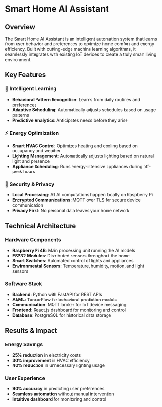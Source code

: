 
# Smart Home AI Assistant

## Overview
The Smart Home AI Assistant is an intelligent automation system that learns from user behavior and preferences to optimize home comfort and energy efficiency. Built with cutting-edge machine learning algorithms, it seamlessly integrates with existing IoT devices to create a truly smart living environment.

## Key Features

### 🧠 Intelligent Learning
- **Behavioral Pattern Recognition**: Learns from daily routines and preferences
- **Adaptive Scheduling**: Automatically adjusts schedules based on usage patterns  
- **Predictive Analytics**: Anticipates needs before they arise

### ⚡ Energy Optimization
- **Smart HVAC Control**: Optimizes heating and cooling based on occupancy and weather
- **Lighting Management**: Automatically adjusts lighting based on natural light and presence
- **Appliance Scheduling**: Runs energy-intensive appliances during off-peak hours

### 🔐 Security & Privacy
- **Local Processing**: All AI computations happen locally on Raspberry Pi
- **Encrypted Communications**: MQTT over TLS for secure device communication
- **Privacy First**: No personal data leaves your home network

## Technical Architecture

### Hardware Components
- **Raspberry Pi 4B**: Main processing unit running the AI models
- **ESP32 Modules**: Distributed sensors throughout the home
- **Smart Switches**: Automated control of lights and appliances
- **Environmental Sensors**: Temperature, humidity, motion, and light sensors

### Software Stack
- **Backend**: Python with FastAPI for REST APIs
- **AI/ML**: TensorFlow for behavioral prediction models
- **Communication**: MQTT broker for IoT device messaging  
- **Frontend**: React.js dashboard for monitoring and control
- **Database**: PostgreSQL for historical data storage

## Results & Impact

### Energy Savings
- **25% reduction** in electricity costs
- **30% improvement** in HVAC efficiency
- **40% reduction** in unnecessary lighting usage

### User Experience
- **90% accuracy** in predicting user preferences
- **Seamless automation** without manual intervention
- **Intuitive dashboard** for monitoring and control
